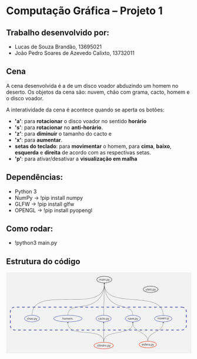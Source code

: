 # Computação Gráfica – Projeto 1

## Trabalho desenvolvido por:
- Lucas de Souza Brandão, 13695021
- João Pedro Soares de Azevedo Calixto, 13732011

## Cena
A cena desenvolvida é a de um disco voador abduzindo um homem no deserto. Os objetos da cena são: nuvem, chão com grama, cacto, homem e o disco voador.

A interatividade da cena é acontece quando se aperta os botões: 
- **'a'**: para **rotacionar** o disco voador no sentido **horário** 
- **'s'**: para **rotacionar** no **anti-horário**.
- **'z'**: para **diminuir** o tamanho do cacto e 
- **'x'**: para **aumentar**.
- **setas do teclado**: para **movimentar** o homem, para **cima**, **baixo**, **esquerda** e **direita** de acordo com as respectivas setas.
- **'p'**: para ativar/desativar a **visualização em malha**
 
## Dependências:

- Python 3
- NumPy -> !pip install numpy
- GLFW -> !pip install glfw
- OPENGL -> !pip install pyopengl

## Como rodar:
- !python3 main.py

## Estrutura do código
![Estrutura do código](https://github.com/calixtojp/proj1-comp-grafica/blob/main/estrutura.jpg)